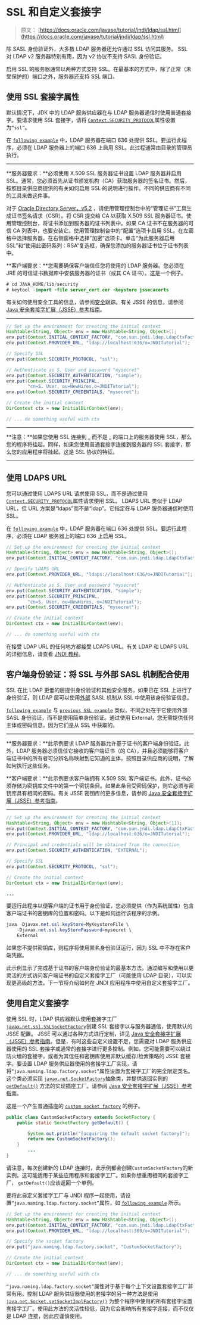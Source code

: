 # SSL 和自定义套接字

> 原文： [https://docs.oracle.com/javase/tutorial/jndi/ldap/ssl.html](https://docs.oracle.com/javase/tutorial/jndi/ldap/ssl.html)

除 SASL 身份验证外，大多数 LDAP 服务器还允许通过 SSL 访问其服务。 SSL 对 LDAP v2 服务器特别有用，因为 v2 协议不支持 SASL 身份验证。

启用 S​​SL 的服务器通常以两种方式支持 SSL。在最基本的方式中，除了正常（未受保护的）端口之外，服务器还支持 SSL 端口。

## 使用 SSL 套接字属性

默认情况下，JDK 中的 LDAP 服务供应器在与 LDAP 服务器通信时使用普通套接字。要请求使用 SSL 套接字，请将 [`Context.SECURITY_PROTOCOL`](https://docs.oracle.com/javase/8/docs/api/javax/naming/Context.html#SECURITY_PROTOCOL)属性设置为`“ssl”`。

在 [`following example`](examples/Ssl.java) 中，LDAP 服务器在端口 636 处提供 SSL。要运行此程序，必须在 LDAP 服务器上的端口 636 上启用 SSL。此过程通常由目录的管理员执行。

* * *

**服务器要求：**必须使用 X.509 SSL 服务器证书设置 LDAP 服务器并启用 SSL。通常，您必须首先从证书颁发机构（CA）获取服务器的签名证书。然后，按照目录供应商提供的有关如何启用 SSL 的说明进行操作。不同的供应商有不同的工具来做这件事。

对于 [Oracle Directory Server，v5.2](http://www.oracle.com/technetwork/testcontent/index-085178.html) ，请使用管理控制台中的“管理证书”工具生成证书签名请求（CSR）。将 CSR 提交给 CA 以获取 X.509 SSL 服务器证书。使用管理控制台，将证书添加到服务器的证书列表中。如果 CA 证书不在服务器的可信 CA 列表中，也要安装它。使用管理控制台中的“配置”选项卡启用 SSL。在左窗格中选择服务器。在右侧窗格中选择“加密”选项卡。单击“为此服务器启用 SSL”和“使用此密码系列：RSA”复选框，确保您添加的服务器证书位于证书列表中。

**客户端要求：**您需要确保客户端信任您将使用的 LDAP 服务器。您必须在 JRE 的可信证书数据库中安装服务器的证书（或其 CA 证书）。这是一个例子。

```java
# cd JAVA_HOME/lib/security
# keytool -import -file server_cert.cer -keystore jssecacerts

```

有关如何使用安全工具的信息，请参阅[安全](../../security/index.html)跟踪。有关 JSSE 的信息，请参阅 [Java 安全套接字扩展（JSSE）参考指南](https://docs.oracle.com/javase/8/docs/technotes/guides/security/jsse/JSSERefGuide.html)。

* * *

```java
// Set up the environment for creating the initial context
Hashtable<String, Object> env = new Hashtable<String, Object>();
env.put(Context.INITIAL_CONTEXT_FACTORY, "com.sun.jndi.ldap.LdapCtxFactory");
env.put(Context.PROVIDER_URL, "ldap://localhost:636/o=JNDITutorial");

// Specify SSL
env.put(Context.SECURITY_PROTOCOL, "ssl");

// Authenticate as S. User and password "mysecret"
env.put(Context.SECURITY_AUTHENTICATION, "simple");
env.put(Context.SECURITY_PRINCIPAL, 
        "cn=S. User, ou=NewHires,o=JNDITutorial");
env.put(Context.SECURITY_CREDENTIALS, "mysecret");

// Create the initial context
DirContext ctx = new InitialDirContext(env);

// ... do something useful with ctx

```

* * *

**注意：**如果您使用 SSL 连接到 _ 而不是 _ 的端口上的服务器使用 SSL，那么您的程序将挂起。同样，如果您使用普通套接字连接到服务器的 SSL 套接字，那么您的应用程序将挂起。这是 SSL 协议的特征。

* * *

## 使用 LDAPS URL

您可以通过使用 LDAPS URL 请求使用 SSL，而不是通过使用 [`Context.SECURITY_PROTOCOL`](https://docs.oracle.com/javase/8/docs/api/javax/naming/Context.html#SECURITY_PROTOCOL)属性请求使用 SSL。 LDAPS URL 类似于 LDAP URL，但 URL 方案是“ldaps”而不是“ldap”。它指定在与 LDAP 服务器通信时使用 SSL。

在 [`following example`](examples/Ldaps.java) 中，LDAP 服务器在端口 636 处提供 SSL。要运行此程序，必须在 LDAP 服务器上的端口 636 上启用 SSL。

```java
// Set up the environment for creating the initial context
Hashtable<String, Object> env = new Hashtable<String, Object>();
env.put(Context.INITIAL_CONTEXT_FACTORY, "com.sun.jndi.ldap.LdapCtxFactory");

// Specify LDAPS URL
env.put(Context.PROVIDER_URL, "ldaps://localhost:636/o=JNDITutorial");

// Authenticate as S. User and password "mysecret"
env.put(Context.SECURITY_AUTHENTICATION, "simple");
env.put(Context.SECURITY_PRINCIPAL, 
        "cn=S. User, ou=NewHires, o=JNDITutorial");
env.put(Context.SECURITY_CREDENTIALS, "mysecret");

// Create the initial context
DirContext ctx = new InitialDirContext(env);

// ... do something useful with ctx

```

在接受 LDAP URL 的任何地方都接受 LDAPS URL。有关 LDAP 和 LDAPS URL 的详细信息，请查看 [JNDI 教程](https://docs.oracle.com/javase/jndi/tutorial/ldap/misc/url.html)。

## 客户端身份验证：将 SSL 与外部 SASL 机制配合使用

SSL 在比 LDAP 更低的层提供身份验证和其他安全服务。如果已在 SSL 上进行了身份验证，则 LDAP 层可以使用[外部](http://www.ietf.org/rfc/rfc2222.txt) SASL 机制从 SSL 中使用该身份验证信息。

[`following example`](examples/External.java) 与 [`previous SSL example`](examples/Ssl.java) 类似，不同之处在于它使用外部 SASL 身份验证，而不是使用简单身份验证。通过使用 External，您无需提供任何主体或密码信息，因为它们是从 SSL 中获取的。

* * *

**服务器要求：**此示例要求 LDAP 服务器允许基于证书的客户端身份验证。此外，LDAP 服务器必须信任它接收的客户端证书（的 CA），并且必须能够将客户端证书中的所有者可分辨名称映射到它知道的主体。按照目录供应商的说明，了解如何执行这些任务。

**客户端要求：**此示例要求客户端拥有 X.509 SSL 客户端证书。此外，证书必须存储为密钥库文件中的第一个密钥条目。如果此条目受密码保护，则它必须与密钥库具有相同的密码。有关 JSSE 密钥库的更多信息，请参阅 [Java 安全套接字扩展（JSSE）参考指南](https://docs.oracle.com/javase/8/docs/technotes/guides/security/jsse/JSSERefGuide.html)。

* * *

```java
// Set up the environment for creating the initial context
Hashtable<String, Object> env = new Hashtable<String, Object>(11);
env.put(Context.INITIAL_CONTEXT_FACTORY, "com.sun.jndi.ldap.LdapCtxFactory");
env.put(Context.PROVIDER_URL, "ldap://localhost:636/o=JNDITutorial");

// Principal and credentials will be obtained from the connection
env.put(Context.SECURITY_AUTHENTICATION, "EXTERNAL");

// Specify SSL
env.put(Context.SECURITY_PROTOCOL, "ssl");

// Create the initial context
DirContext ctx = new InitialDirContext(env);

...

```

要运行此程序以便客户端的证书用于身份验证，您必须提供（作为系统属性）包含客户端证书的密钥库的位置和密码。以下是如何运行该程序的示例。

```java
java -Djavax.net.ssl.keyStore=MyKeystoreFile \
    -Djavax.net.ssl.keyStorePassword=mysecret \
    External

```

如果您不提供密钥库，则程序将使用匿名身份验证运行，因为 SSL 中不存在客户端凭据。

此示例显示了完成基于证书的客户端身份验证的最基本方法。通过编写和使用以更灵活的方式访问客户端证书的自定义套接字工厂（可能使用 LDAP 目录），可以实现更高级的方法。下一节将介绍如何在 JNDI 应用程序中使用自定义套接字工厂。

## 使用自定义套接字

使用 SSL 时，LDAP 供应器默认使用套接字工厂 [`javax.net.ssl.SSLSocketFactory`](https://docs.oracle.com/javase/8/docs/api/javax/net/ssl/SSLSocketFactory.html)创建 SSL 套接字以与服务器通信，使用默认的 JSSE 配置。 JSSE 可以通过各种方式进行定制，详见 [Java 安全套接字扩展（JSSE）参考指南](https://docs.oracle.com/javase/8/docs/technotes/guides/security/jsse/JSSERefGuide.html)。但是，有时这些自定义设置不足，您需要对 LDAP 服务供应器使用的 SSL 套接字或通常的套接字进行更多控制。例如，您可能需要可以绕过防火墙的套接字，或者为其信任和密钥库使用非默认缓存/检索策略的 JSSE 套接字。要设置 LDAP 服务供应器使用的套接字工厂实现，请将`“java.naming.ldap.factory.socket”`属性设置为套接字工厂的完全限定类名。这个类必须实现 [`javax.net.SocketFactory`](https://docs.oracle.com/javase/8/docs/api/javax/net/SocketFactory.html)抽象类，并提供返回实例的 [`getDefault()`](https://docs.oracle.com/javase/8/docs/api/javax/net/SocketFactory.html#getDefault--) 方法的实现插座工厂。请参阅 [Java 安全套接字扩展（JSSE）参考指南](https://docs.oracle.com/javase/8/docs/technotes/guides/security/jsse/JSSERefGuide.html)。

这是一个产生普通插座的 [`custom socket factory`](examples/CustomSocketFactory.java) 的例子。

```java
public class CustomSocketFactory extends SocketFactory {
    public static SocketFactory getDefault() {

        System.out.println("[acquiring the default socket factory]");
        return new CustomSocketFactory();
    }
        ...
}

```

请注意，每次创建新的 LDAP 连接时，此示例都会创建`CustomSocketFactory`的新实例。这可能适用于某些应用程序和套接字工厂。如果你想重用相同的套接字工厂， `getDefault()`应该返回一个单例。

要将此自定义套接字工厂与 JNDI 程序一起使用，请设置`“java.naming.ldap.factory.socket”`属性，如 [`following example`](examples/UseFactory.java) 所示。

```java
// Set up the environment for creating the initial context
Hashtable<String, Object> env = new Hashtable<String, Object>();
env.put(Context.INITIAL_CONTEXT_FACTORY, "com.sun.jndi.ldap.LdapCtxFactory");
env.put(Context.PROVIDER_URL, "ldap://localhost:389/o=JNDITutorial");

// Specify the socket factory
env.put("java.naming.ldap.factory.socket", "CustomSocketFactory");

// Create the initial context
DirContext ctx = new InitialDirContext(env);

// ... do something useful with ctx

```

`“java.naming.ldap.factory.socket”`属性对于基于每个上下文设置套接字工厂非常有用。控制 LDAP 服务供应器使用的套接字的另一种方法是使用 [`java.net.Socket.setSocketImplFactory()`](https://docs.oracle.com/javase/8/docs/api/java/net/Socket.html#setSocketImplFactory-java.net.SocketImplFactory-) 为整个程序中使用的所有套接字设置套接字工厂。使用此方法的灵活性较低，因为它会影响所有套接字连接，而不仅仅是 LDAP 连接，因此应谨慎使用。